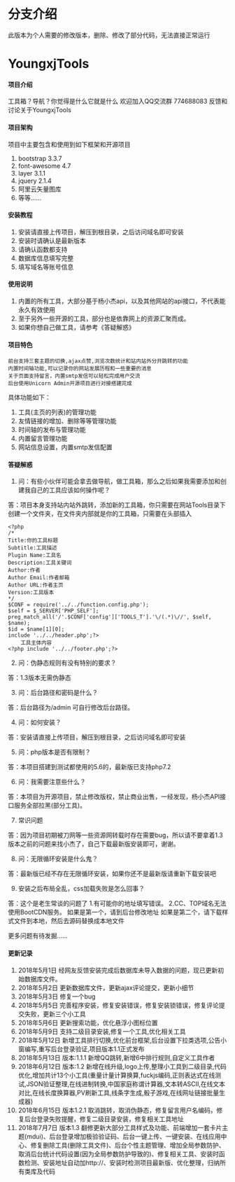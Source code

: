 # 分支介绍
此版本为个人需要的修改版本，删除、修改了部分代码，无法直接正常运行


# YoungxjTools

#### 项目介绍
工具箱？导航？你觉得是什么它就是什么
欢迎加入QQ交流群 774688083 反馈和讨论关于YoungxjTools

#### 项目架构

项目中主要包含和使用到如下框架和开源项目
1. bootstrap 3.3.7
2. font-awesome 4.7
3. layer 3.1.1
4. jquery 2.1.4
5. 阿里云矢量图库
6. 等等……


#### 安装教程

1. 安装请直接上传项目，解压到根目录，之后访问域名即可安装
2. 安装时请确认是最新版本
3. 请确认函数都支持
4. 数据库信息填写完整
5. 填写域名等账号信息

#### 使用说明

1. 内置的所有工具，大部分基于杨小杰api，以及其他网站的api接口，不代表能永久有效使用
2. 至于另外一些开源的工具，部分也是依靠网上的资源汇聚而成。
3. 如果你想自己做工具，请参考《答疑解惑》

#### 项目特色

	前台支持三套主题的切换,ajax点赞,浏览次数统计和站内站外分开跳转的功能
	内置时间轴功能,可以记录你的网站发展历程和一些重要的消息
	关于页面支持留言，内置smtp发信可以轻松完成用户交流
	后台使用Unicorn Admin开源项目进行对接搭建完成
具体功能如下：
1. 工具(主页的列表)的管理功能
2. 友情链接的增加、删除等等管理功能
3. 时间轴的发布与管理功能
4. 内置留言管理功能
5. 网站信息设置，内置smtp发信配置


#### 答疑解惑

1. 问：有些小伙伴可能会拿去做导航，做工具箱，那么之后如果我需要添加和创建我自己的工具应该如何操作呢？

答：项目本身支持站内站外跳转，添加新的工具箱，你只需要在网站Tools目录下创建一个文件夹，在文件夹内部就是你的工具箱，只需要在头部插入

	<?php
	/*
	Title:你的工具标题
	Subtitle:工具描述
	Plugin Name:工具名
	Description:工具关键词
	Author:作者
	Author Email:作者邮箱
	Author URL:作者主页
	Version:工具版本
	*/
	$CONF = require('../../function.config.php');
	$self = $_SERVER['PHP_SELF'];
	preg_match_all('/'.$CONF['config']['TOOLS_T'].'\/(.*)\//', $self, $name);
	$id = $name[1][0];
	include '../../header.php';?>
		工具主体内容
	<?php include '../../footer.php';?>

2. 问：伪静态规则有没有特别的要求？

答：1.3版本无需伪静态


3. 问：后台路径和密码是什么？

答：后台路径为/admin   可自行修改后台路径。

4. 问：如何安装？

答：安装请直接上传项目，解压到根目录，之后访问域名即可安装

5. 问：php版本是否有限制？

答：本项目搭建到测试都使用的5.6的，最新版已支持php7.2

6. 问：我需要注意些什么？

答：本项目为开源项目，禁止修改版权，禁止商业出售，一经发现，杨小杰API接口服务全部拉黑(部分工具)。

7. 常识问题

答：因为项目初期被刀网等一些资源网转载时存在需要bug，所以请不要拿着1.3版本之前的问题来找小杰了，自己下载最新版安装即可，谢谢。

8. 问：无限循环安装是什么鬼？

答：最新版已经不存在无限循环安装，如果你还不是最新版请重新下载安装吧

9. 安装之后布局全乱，css加载失败是怎么回事？

答：这个是老生常谈的问题了
	1.有可能你的地址填写错误。
	2.CC、TOP域名无法使用BootCDN服务。
	如果是第一个，请到后台修改地址
	如果是第二个，请下载样式文件到本地，然后去源码替换成本地文件


更多问题有待发掘……

#### 更新记录

1. 2018年5月1日 经网友反馈安装完成后数据库未导入数据的问题，现已更新初始数据库文件。
2. 2018年5月2日 更新数据库文件，更新ajax评论提交，更新小细节
3. 2018年5月3日 修复一个bug
4. 2018年5月5日 完善程序安装，修复安装错误，修复安装锁错误，修复评论提交失败，更新三个小工具
5. 2018年5月6日 更新搜索功能，优化悬浮小图标位置
6. 2018年5月9日 支持二级目录安装,修复一个工具,优化相关工具
7. 2018年5月12日 新增工具排行切换,优化前台框架,后台设置下拉类选项,公告小窗编写,重写后台登录验证,项目版本1.1正式发布
8. 2018年5月13日 版本:1.1.1 新增QQ跳转,新增6中排行规则,自定义工具作者
9. 2018年6月12日 版本:1.2 新增在线升级,logo上传,整理小工具到二级目录,代码优化,增加共计13个小工具(重量计量计算换算,fuckjs编码,正则表达式在线测试,JSON验证整理,在线进制转换,中国家庭称谓计算器,文本转ASCII,在线文本对比,在线长度换算器,PV刷新工具,线条字生成,骰子游戏,在线网址链接批量生成器)
10. 2018年6月15日 版本1.2.1 取消跳转，取消伪静态，修复留言用户名编码，修复后台登录失败提醒，修复二级目录安装，修复相关工具地址
11. 2018年7月7日  版本1.3 翻修更新大部分工具样式及功能、前端增加一套卡片主题(mdui)、后台登录增加极验验证码、后台一键上传、一键安装、在线应用中心、修复删除工具(删除工具文件)、后台个性主题管理、增加全局参数防护、取消后台统计代码设置(因为全局参数防护导致的)、修复相关工具、安装时函数检测、安装地址自动加http://、安装时检测项目最新版、优化整理，归纳所有类库及代码
